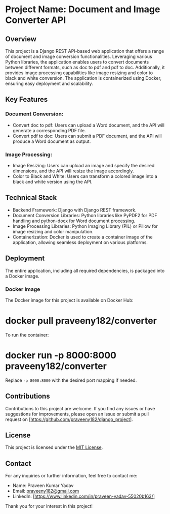 # Project Name: Document and Image Converter API

## Overview

This project is a Django REST API-based web application that offers a range of document and image conversion functionalities. Leveraging various Python libraries, the application enables users to convert documents between different formats, such as doc to pdf and pdf to doc. Additionally, it provides image processing capabilities like image resizing and color to black and white conversion. The application is containerized using Docker, ensuring easy deployment and scalability.

## Key Features

### Document Conversion:

- Convert doc to pdf: Users can upload a Word document, and the API will generate a corresponding PDF file.
- Convert pdf to doc: Users can submit a PDF document, and the API will produce a Word document as output.

### Image Processing:

- Image Resizing: Users can upload an image and specify the desired dimensions, and the API will resize the image accordingly.
- Color to Black and White: Users can transform a colored image into a black and white version using the API.

## Technical Stack

- Backend Framework: Django with Django REST framework.
- Document Conversion Libraries: Python libraries like PyPDF2 for PDF handling and python-docx for Word document processing.
- Image Processing Libraries: Python Imaging Library (PIL) or Pillow for image resizing and color manipulation.
- Containerization: Docker is used to create a container image of the application, allowing seamless deployment on various platforms.

## Deployment

The entire application, including all required dependencies, is packaged into a Docker image.

### Docker Image

The Docker image for this project is available on Docker Hub:
# docker pull praveeny182/converter


To run the container:
# docker run -p 8000:8000 praveeny182/converter

Replace `-p 8000:8000` with the desired port mapping if needed.

## Contributions

Contributions to this project are welcome. If you find any issues or have suggestions for improvements, please open an issue or submit a pull request on [https://github.com/praveeny182/django_project].

## License

This project is licensed under the [MIT License](LICENSE).

## Contact

For any inquiries or further information, feel free to contact me:

- Name: Praveen Kumar Yadav
- Email: praveeny182@gmail.com
- LinkedIn: [https://www.linkedin.com/in/praveen-yadav-55020b163/]

Thank you for your interest in this project!



